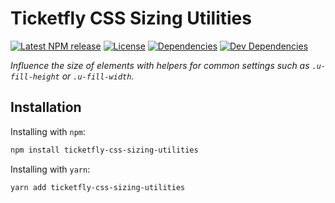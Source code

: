 # Ticketfly CSS Sizing Utilities

[![Latest NPM release][npm-badge]][npm-badge-url]
[![License][license-badge]][license-badge-url]
[![Dependencies][dependencies-badge]][dependencies-badge-url]
[![Dev Dependencies][devDependencies-badge]][devDependencies-badge-url]


_Influence the size of elements with helpers for common settings
such as `.u-fill-height` or `.u-fill-width`._


## Installation

Installing with `npm`:

```bash
npm install ticketfly-css-sizing-utilities
```

Installing with `yarn`:

```bash
yarn add ticketfly-css-sizing-utilities
```

[npm-badge]: https://img.shields.io/npm/v/ticketfly-css-sizing-utilities.svg
[npm-badge-url]: https://www.npmjs.com/package/ticketfly-css-sizing-utilities
[license-badge]: https://img.shields.io/npm/l/ticketfly-css-sizing-utilities.svg
[license-badge-url]: LICENSE
[dependencies-badge]: https://img.shields.io/david/Ticketfly-UI/ticketfly-css-sizing-utilities.svg
[dependencies-badge-url]: https://david-dm.org/Ticketfly-UI/ticketfly-css-sizing-utilities
[devDependencies-badge]: https://img.shields.io/david/dev/Ticketfly-UI/ticketfly-css-sizing-utilities.svg
[devDependencies-badge-url]: https://david-dm.org/Ticketfly-UI/ticketfly-css-sizing-utilities#info=devDependencies



